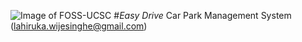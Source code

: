 ![Image of FOSS-UCSC](https://github.com/FOSSCODY-1/G.L.P.Wijesinghe/tree/master/img/fosslogo.jpg)
#*Easy Drive* Car Park Management System
(lahiruka.wijesinghe@gmail.com)


